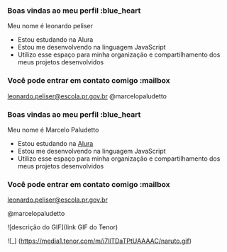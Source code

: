 ### Boas vindas ao meu perfil :blue_heart
Meu nome é leonardo peliser

- Estou estudando na Alura
- Estou me desenvolvendo na linguagem JavaScript
- Utilizo esse espaço para minha organização e compartilhamento dos meus projetos desenvolvidos
### Você pode entrar em contato comigo :mailbox

leonardo.peliser@escola.pr.gov.br
@marcelopaludetto
### Boas vindas ao meu perfil :blue_heart

Meu nome é Marcelo Paludetto

- Estou estudando na [Alura](https://www.alura.com.br)
- Estou me desenvolvendo na linguagem JavaScript
- Utilizo esse espaço para minha organização e compartilhamento dos meus projetos desenvolvidos

### Você pode entrar em contato comigo :mailbox

leonardo.peliser@escola.pr.gov.br

@marcelopaludetto

![descrição do GIF](link GIF do Tenor)

![_] (https://media1.tenor.com/m/i7llTDaTPtUAAAAC/naruto.gif)
